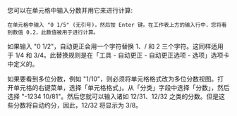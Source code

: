 您可以在单元格中输入分数并用它来进行计算:

    在单元格中输入 "0 1/5" (无引号)，然后按 Enter 键。在工作表上方的输入行中，您将看到数值 0.2，此数值被用于进行计算。

如果输入 "0 1/2"，自动更正会用一个字符替换 1、/ 和 2 三个字符。这同样适用于 1/4 和 3/4。此替换规则是在「工具 - 自动更正 - 自动更正选项 - 选项」选项卡中定义的。

如果要看到多位分数，例如 "1/10"，则必须将单元格格式改为多位分数视图。打开单元格的右键菜单，选择「单元格格式」。从「分类」字段中选择「分数」，然后选择 "-1234 10/81"。然后您就可以输入诸如 12/31、12/32 之类的分数。但是这些分数将自动约分，因此，12/32 将显示为 3/8。
